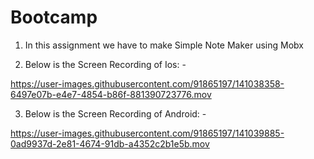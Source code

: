 # Bootcamp
1. In this assignment we have to make Simple Note Maker using Mobx

2. Below is the Screen Recording of Ios: -


https://user-images.githubusercontent.com/91865197/141038358-6497e07b-e4e7-4854-b86f-881390723776.mov




3. Below is the Screen Recording of Android: -




https://user-images.githubusercontent.com/91865197/141039885-0ad9937d-2e81-4674-91db-a4352c2b1e5b.mov


